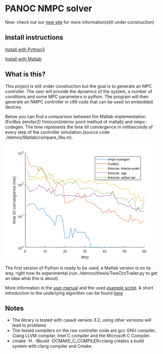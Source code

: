 # PANOC NMPC solver

New: check out our [new site](https://kul-forbes.github.io/nmpc-codegen/) for more information(still under construction)

## Install instructions
[Install with Python3](https://kul-forbes.github.io/nmpc-codegen/install/Python_install.html)

[Install with Matlab](https://kul-forbes.github.io/nmpc-codegen/install/Matlab_install.html)

## What is this?
This project is still under construction but the goal is to generate an MPC controller. The user will provide the dynamics of the system, a number of conditions and some MPC parameters in python. The program will then generate an NMPC controller in c89 code that can be used on embedded devices.

Below you can find a comparison between the Matlab implementation (ForBes zerofpr2) fmincon(interior point method of matlab) and nmpc-codegen. The time represents the time till convergence in milliseconds of every step of the controller simulation.(source code: ./demos/Matlab/compare_libs.m).

![alt text](trailer_example_time_log.png "Time till convergence simple simulation")

The first version of Python is ready to be used, a Matlab version is on its way, right now its experimental.(run ./demos/thesis/TwoCircTrailer.py to get an idea what this is about)

More information in the  [user manual](tutorial.pdf) and the used [example script](tutorial_nmpc_codegen.py). A short introduction to the underlying algorithm can be found [here](PANOC.pdf)

## Notes
- The library is tested with casadi version 3.2, using other versions will lead to problems
- The tested compilers on the raw controller code are gcc GNU compiler, Clang LLVM compiler, Intel C compiler and the Microsoft C Compiler.
- cmake -H. -Bbuild -DCMAKE_C_COMPILER=clang creates a build system with clang compiler and Cmake